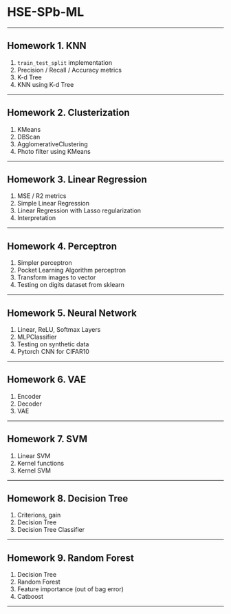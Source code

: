 # HSE-SPb-ML

---

## Homework 1. KNN
1. `train_test_split` implementation
2. Precision / Recall / Accuracy metrics
3. K-d Tree
4. KNN using K-d Tree

---

## Homework 2. Clusterization
1. KMeans
2. DBScan
3. AgglomerativeClustering
4. Photo filter using KMeans

---

## Homework 3. Linear Regression
1) MSE / R2 metrics
2) Simple Linear Regression
3) Linear Regression with Lasso regularization
4) Interpretation

---

## Homework 4. Perceptron
1) Simpler perceptron
2) Pocket Learning Algorithm perceptron
3) Transform images to vector
4) Testing on digits dataset from sklearn

---

## Homework 5. Neural Network
1) Linear, ReLU, Softmax Layers
2) MLPClassifier
3) Testing on synthetic data
4) Pytorch CNN for CIFAR10

---

## Homework 6. VAE
1) Encoder
2) Decoder
3) VAE

---

## Homework 7. SVM
1) Linear SVM
2) Kernel functions
3) Kernel SVM

---

## Homework 8. Decision Tree
1) Criterions, gain
2) Decision Tree 
3) Decision Tree Classifier

---

## Homework 9. Random Forest
1) Decision Tree 
2) Random Forest
3) Feature importance (out of bag error)
4) Catboost

---


